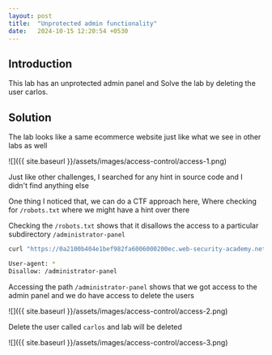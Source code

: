 ```yaml
---
layout: post
title:  "Unprotected admin functionality"
date:   2024-10-15 12:20:54 +0530
---
```


## Introduction 

This lab has an unprotected admin panel and Solve the lab by deleting the user carlos. 

## Solution 

The lab looks like a same ecommerce website just like what we see in other labs as well 

![]({{ site.baseurl }}/assets/images/access-control/access-1.png)

Just like other challenges, I searched for any hint in source code and I didn't find anything else 

One thing I noticed that, we can do a CTF approach here, Where checking for `/robots.txt` where we might have a hint over there 

Checking the `/robots.txt` shows that it disallows the access to a particular subdirectory `/administrator-panel` 

```bash
curl "https://0a2100b404e1bef982fa6006000200ec.web-security-academy.net/robots.txt"

User-agent: *
Disallow: /administrator-panel
```

Accessing the path `/administrator-panel` shows that we got access to the admin panel and we do have access to delete the users

![]({{ site.baseurl }}/assets/images/access-control/access-2.png)

Delete the user called `carlos` and lab will be deleted

![]({{ site.baseurl }}/assets/images/access-control/access-3.png)